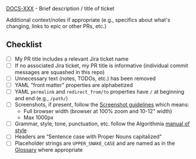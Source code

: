 [DOCS-XXX](https://algorithmia.atlassian.net/jira/software/projects/DOCS/boards/16/backlog) - Brief description / title of ticket

Additional context/notes if appropriate (e.g., specifics about what's changing, links to epic or other PRs, etc.)

## Checklist
- [ ] My PR title includes a relevant Jira ticket name
- [ ] If no associated Jira ticket, my PR title is informative (individual commit messages are squashed in this repo)
- [ ] Unnecessary text (notes, TODOs, etc.) has been removed
- [ ] YAML "front matter" properties are alphabetized
- [ ] YAML `permalink` and `redirect_from/to` properties have `/` at beginning and end (e.g., `/path/`)
- [ ] Screenshots, if present, follow the [Screenshot guidelines](https://algorithmia.atlassian.net/wiki/spaces/CUSTOMERS/pages/1634861478/CFD+Style+Guide#Screenshots) which means:
  - Full browser width (browser at 100% zoom and 10-12" width)
  - Max 1000px
- [ ] Grammar, style, tone, punctuation, etc. follow the Algorithmia [manual of style](https://docs.google.com/document/d/1PPVfgMkX7-EVGLPMhN1E485CAXu9QfhSLKM0lZhnZdU/edit?usp=sharing)
- [ ] Headers are “Sentence case with Proper Nouns capitalized”
- [ ] Placeholder strings are `UPPER_SNAKE_CASE` and are named as in the [Glossary](https://docs.google.com/document/d/1bYs0j_a4v8LbkbS8r0x2SZ_J6mZ4sIt4w_60dq8iGh4/edit#heading=h.qov2yks2a685) where appropriate
